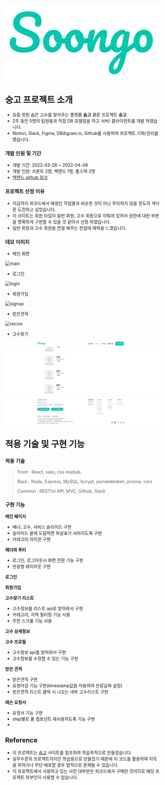 ![Soongo-logo](/public/images/logo/Soongo-logo.png)

# 숭고 프로젝트 소개

- 요즘 핫한 숨은 고수를 찾아주는 플랫폼 **숨고** 클론 프로젝트 **숭고**
- 2주 동안 5명의 팀원들과 직접 DB 모델링을 하고 서버/ 클라이언트를 개발 하였습니다.
- Notion, Slack, Figma, DBdigram.io, Github를 사용하여 프로젝트 기획/관리를 했습니다.

### 개발 인원 및 기간

- 개발 기간: 2022-03-28 ~ 2022-04-08
- 개발 인원: 프론트 2명, 백엔드 1명, 풀스택 2명
- [백엔드 github 링크](https://github.com/wecode-bootcamp-korea/justcode-4-1st-omm-back)

### 프로젝트 선정 이유

- 지금까지 위코드에서 배웠던 작업물과 비슷한 것이 아닌 무리하지 않을 정도의 색다른 도전하고 싶었습니다.
- 이 사이트는 회원 타입이 일반 회원, 고수 회원으로 이뤄져 있어서 권한에 대한 부분을 명확하게 구현할 수 있을 것 같아서 선정 하였습니다.
- 일반 회원과 고수 회원을 연결 해주는 컨셉에 매력을 느꼈습니다.

### 데모 이미지

- 메인 화면

![main](/public/images/thump/main.gif)

- 로그인

![login](/public/images/thump/login.gif)

- 회원가입

![signup](/public/images/thump/signup.gif)

- 받은견적

![recive](/public/images/thump/recive.gif)

- 고수찾기

![scrollpage](/public/images/thump/masterlist.gif)

# 적용 기술 및 구현 기능

### 적용 기술

> Front : React, sass, css module,
>
> Back : Node, Express, MySQL, bcrypt, jsonwebtoken, prisma, cors
>
> Common : RESTful API, MVC, Github, Slack

### 구현 기능

**메인 페이지**

- 배너, 고수, 서비스 슬라이드 구현
- 슬라이드 끝에 도달하면 화살표가 사라지도록 구현
- 카테고리 아이콘 구현

**헤더와 푸터**

- 로그인, 로그아웃시 화면 전환 기능 구현
- 반응형 레이아웃 구현

**로그인**

**회원가입**

**고수찾기 리스트**

- 고수정보를 리스트 api로 받아와서 구현
- 카테고리, 지역 필터링 기능 사용
- 무한 스크롤 기능 사용

**고수 상세정보**

**고수 프로필**

- 고수정보 api를 받아와서 구현
- 고수정보를 수정할 수 있는 기능 구현

**받은 견적**

- 받은견적 구현
- 요청마감 기능 구현(timestamp값을 이용하여 만료날짜 설정)
- 받은견적 리스트 클릭 시 나오는 내부 고수리스트 구현

**레슨 요청서**

- 요청서 기능 구현
- step별로 폼 컴포넌트 재사용하도록 기능 구현
-

## Reference

- 이 프로젝트는 [숨고](http://soomgo.com/) 사이트를 참조하여 학습목적으로 만들었습니다.
- 실무수준의 프로젝트이지만 학습용으로 만들었기 때문에 이 코드를 활용하여 이득을 취하거나 무단 배포할 경우 법적으로 문제될 수 있습니다.
- 이 프로젝트에서 사용하고 있는 사진 대부분은 위코드에서 구매한 것이므로 해당 프로젝트 외부인이 사용할 수 없습니다.
